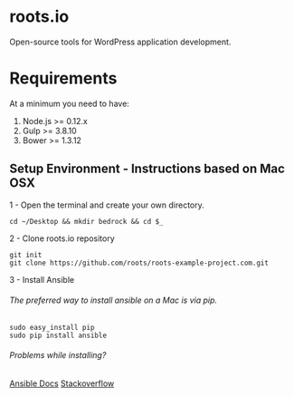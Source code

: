 # roots.io
Open-source tools for WordPress application development.

# Requirements
At a minimum you need to have:

1. Node.js >= 0.12.x
2. Gulp >= 3.8.10
3. Bower >= 1.3.12

## Setup Environment - Instructions based on Mac OSX

1 - Open the terminal and create your own directory.
```
cd ~/Desktop && mkdir bedrock && cd $_
```

2 - Clone roots.io repository
```
git init
git clone https://github.com/roots/roots-example-project.com.git
```

3 - Install Ansible

###### The preferred way to install ansible on a Mac is via pip.

  ```
  sudo easy_install pip
  sudo pip install ansible
  ```

###### Problems while installing? 
  
  [Ansible Docs](http://docs.ansible.com/ansible/intro_installation.html#latest-releases-on-mac-osx)
  [Stackoverflow](http://stackoverflow.com/questions/17271319/installing-pip-on-mac-os-x) 


